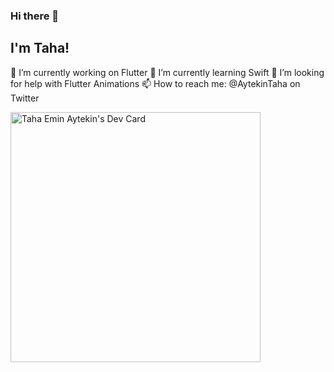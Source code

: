 ### Hi there 👋

<!--
**t13n/t13n** is a ✨ _special_ ✨ repository because its `README.md` (this file) appears on your GitHub profile.

Here are some ideas to get you started:

🔭 I’m currently working on Flutter
🌱 I’m currently learning Swift
- 👯 I’m looking to collaborate on ...
🤔 I’m looking for help with Flutter Animations
- 💬 Ask me about ...
📫 How to reach me: @AytekinTaha on Twitter
- 😄 Pronouns: ...
- ⚡ Fun fact: ...
-->
## I'm Taha!
🔭 I’m currently working on Flutter
🌱 I’m currently learning Swift
🤔 I’m looking for help with Flutter Animations
📫 How to reach me: @AytekinTaha on Twitter

<a href="https://app.daily.dev/t13n"><img src="https://api.daily.dev/devcards/25eb1a9adb7a48fb9830a17e94b1eede.png?r=i3e" width="400" alt="Taha Emin Aytekin's Dev Card"/></a>
